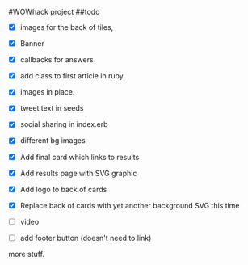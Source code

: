 #WOWhack project
##todo
 - [x] images for the back  of tiles,
 - [x] Banner
 - [x] callbacks for answers
 - [x] add class to first article in ruby.
 - [x] images in place.
 - [x] tweet text in seeds
 - [x] social sharing in index.erb
 - [x] different bg images
 - [x] Add final card which links to results
 - [x] Add results page with SVG graphic
 - [x] Add logo to back of cards
 - [x] Replace back of cards with yet another background SVG this time
 - [ ] video
 - [ ] add footer button (doesn't need to link)


more stuff. 


